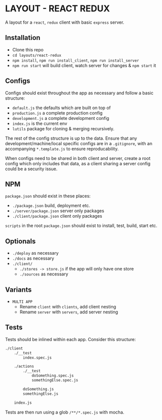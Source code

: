 # LAYOUT - REACT REDUX

A layout for a `react`, `redux` client with basic `express` server.

## Installation
- Clone this repo
- `cd layouts/react-redux`
- `npm install`, `npm run install_client`, `npm run install_server`
- `npm run start` will build client, watch server for changes & `npm start` it

## Configs
Configs should exist throughout the app as necessary and follow a basic structure:
- `default.js` the defaults which are built on top of
- `production.js` a complete production config
- `development.js` a complete development config
- `index.js` is the current env
- `lutils` package for cloning & merging recursively.

The rest of the config structure is up to the data.
Ensure that any development/machine/local specific configs are in a `.gitignore`, with an accompanying `*.template.js` to ensure reproducability.

When configs need to be shared in both client and server, create a root config which only includes that data, as a client sharing a server config could be a security issue.

## NPM
`package.json` should exist in these places:
- `./package.json` build, deployment etc.
- `./server/package.json` server only packages
- `./client/package.json` client only packages

`scripts` in the root `package.json` should exist to install, test, build, start etc.

## Optionals
- `./deploy` as necessary
- `./docs` as necessary
- `./client/`
	- `./stores -> store.js` if the app will only have one store
	- `./sources` as necessary

## Variants
- `MULTI APP`
	- Rename `client` with `clients`, add client nesting
	- Rename `server` with `servers`, add server nesting

## Tests
Tests should be inlined within each app. Consider this structure:

```html
./client
	./__test
		index.spec.js

	./actions
		./__test
			doSomething.spec.js
			somethingElse.spec.js

		doSomething.js
		somethingElse.js

	index.js
```

Tests are then run using a glob `/**/*.spec.js` with mocha.
